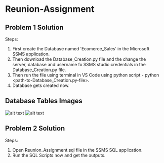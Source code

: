 # Reunion-Assignment

## Problem 1 Solution
Steps:
1. First create the Database named 'Ecomerce_Sales' in the Microsoft SSMS application.
2. Then download the Database_Creation.py file and the change the server, database and username fo SSMS studio credentials in the Database_Creation.py file.
3. Then run the file using terminal in VS Code using python script - python <path-to-Database_Creation.py-file>.
4. Database gets created now.

## Database Tables Images
![alt text](http://url/to/img.png)
![alt text](http://url/to/img.png)

## Problem 2 Solution
Steps:
1. Open Reunion_Assignment.sql file in the SSMS SQL application.
2. Run the SQL Scripts now and get the outputs.
